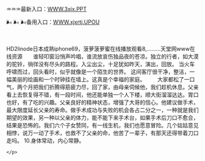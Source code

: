<p>
	♒♒♒最新入口：<a href="http://www.baidu.com/link?url=6MA2SWnO3Raqke39an_0PUxosM6ZrUGzi1BN9tNnlPW&wd">WWW.3xjx.PPT</a> 
	<p>
		🌬
🌬
🌬备用入口：<a href="http://www.baidu.com/link?url=6MA2SWnO3Raqke39an_0PUxosM6ZrUGzi1BN9tNnlPW&wd">WWW.xjxrtj.UPOU</a> 
	</p>
	<p>
		<br />
	</p>
	<p>
		HD2linode日本成熟iphone69，菠萝菠萝蜜在线播放观看8,.........天堂网www在线资源　　谁轻叩窗沿悄声吟唱，谁流放哀伤独品夜的苍凉。独立的行者，如大漠的驼铃，徜徉没有尽头的路程。入尘出尘，十足犹如昨天，演出，回放。
当火车呼啸而过，回头看时，似乎就像是一个陌生的世界。
这间客厅很干净，整洁，一幅美丽的绘画和一个时钟挂在墙上。这真是个幸福的家庭。
　　大家都松了一口气，两个月把我们折腾得筋疲力尽，回了家，由母亲伺候他，我们趁机休息。父亲看上去恢复得不错，有一段时间，他还能单独一个人下楼，顺大街溜溜达达。胃口也好，有了吃的兴趣。父亲良好的精神状态，增强了大哥的信心。他建议做手术，最大限度延长父亲的寿命。做手术成功与失败的机会各占二分之一，一种就是我们期望的效果，另一种以父亲的体力，能不能下来手术台，如果手术后刀口不愈合，结果是恐怖的。我们六个子女赞同，有一线生机，我们也愿意冒险。几个姑姑意见相悖，说万一动了手术，也救不了父亲的命，他苦了一辈子，有那天还得带着刀口走吗。
	10.身体常动，内心常静。

	</p>
